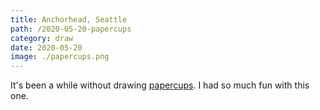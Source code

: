 ```yaml
---
title: Anchorhead, Seattle
path: /2020-05-20-papercups
category: draw
date: 2020-05-20
image: ./papercups.png
---
```


It's been a while without drawing [papercups](https://papercups.mamuso.net). I had so much fun with this one.  

